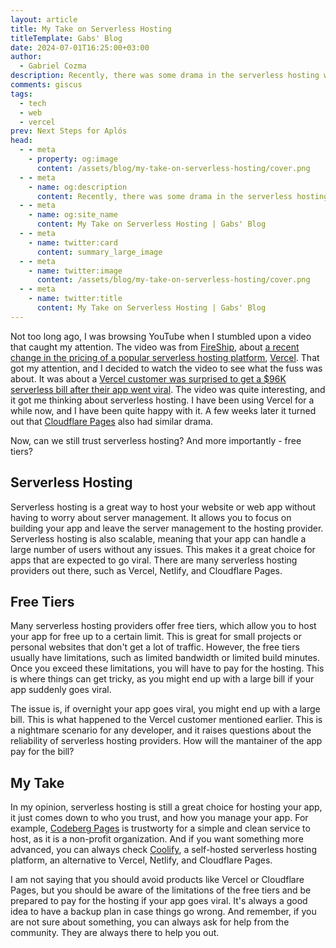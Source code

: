 ```yaml
---
layout: article
title: My Take on Serverless Hosting
titleTemplate: Gabs' Blog
date: 2024-07-01T16:25:00+03:00
author:
  - Gabriel Cozma
description: Recently, there was some drama in the serverless hosting world. Here's my take on it, and what you should consider when choosing a serverless hosting provider.
comments: giscus
tags:
  - tech
  - web
  - vercel
prev: Next Steps for Aplós
head:
  - - meta
    - property: og:image
      content: /assets/blog/my-take-on-serverless-hosting/cover.png
  - - meta
    - name: og:description
      content: Recently, there was some drama in the serverless hosting world. Here's my take on it, and what you should consider when choosing a serverless hosting provider.
  - - meta
    - name: og:site_name
      content: My Take on Serverless Hosting | Gabs' Blog
  - - meta
    - name: twitter:card
      content: summary_large_image
  - - meta
    - name: twitter:image
      content: /assets/blog/my-take-on-serverless-hosting/cover.png
  - - meta
    - name: twitter:title
      content: My Take on Serverless Hosting | Gabs' Blog
---
```


Not too long ago, I was browsing YouTube when I stumbled upon a video that caught my attention. The video was from [FireShip](https://fireship.io), about [a recent change in the pricing of a popular serverless hosting platform](https://www.youtube.com/watch?v=SCIfWhAheVw), [Vercel](https://vercel.com/). That got my attention, and I decided to watch the video to see what the fuss was about. It was about a [Vercel customer was surprised to get a $96K serverless bill after their app went viral](https://x.com/zemotion/status/1798558292681343039). The video was quite interesting, and it got me thinking about serverless hosting. I have been using Vercel for a while now, and I have been quite happy with it. A few weeks later it turned out that [Cloudflare Pages](https://pages.cloudflare.com/) also had similar drama.

Now, can we still trust serverless hosting? And more importantly - free tiers?

## Serverless Hosting

Serverless hosting is a great way to host your website or web app without having to worry about server management. It allows you to focus on building your app and leave the server management to the hosting provider. Serverless hosting is also scalable, meaning that your app can handle a large number of users without any issues. This makes it a great choice for apps that are expected to go viral. There are many serverless hosting providers out there, such as Vercel, Netlify, and Cloudflare Pages.

## Free Tiers

Many serverless hosting providers offer free tiers, which allow you to host your app for free up to a certain limit. This is great for small projects or personal websites that don't get a lot of traffic. However, the free tiers usually have limitations, such as limited bandwidth or limited build minutes. Once you exceed these limitations, you will have to pay for the hosting. This is where things can get tricky, as you might end up with a large bill if your app suddenly goes viral.

The issue is, if overnight your app goes viral, you might end up with a large bill. This is what happened to the Vercel customer mentioned earlier. This is a nightmare scenario for any developer, and it raises questions about the reliability of serverless hosting providers. How will the mantainer of the app pay for the bill?

## My Take

In my opinion, serverless hosting is still a great choice for hosting your app, it just comes down to who you trust, and how you manage your app. For example, [Codeberg Pages](https://codeberg.page/) is trustworty for a simple and clean service to host, as it is a non-profit organization. And if you want something more advanced, you can always check [Coolify](https://coolify.io/), a self-hosted serverless hosting platform, an alternative to Vercel, Netlify, and Cloudflare Pages.

I am not saying that you should avoid products like Vercel or Cloudflare Pages, but you should be aware of the limitations of the free tiers and be prepared to pay for the hosting if your app goes viral. It's always a good idea to have a backup plan in case things go wrong. And remember, if you are not sure about something, you can always ask for help from the community. They are always there to help you out.
